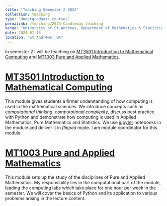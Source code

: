 ```yaml
---
title: "Teaching Semester 2 2023"
collection: teaching
type: "Undergraduate courses"
permalink: /teaching/2023-Candlemas-teaching
venue: "University of St Andrews, Department of Mathematics & Statistics"
date: 2024-01-15
location: "St Andrews, UK"
---
```


In semester 2 I will be teaching on [MT3501 Introduction to Mathematical Computing](https://www.st-andrews.ac.uk/subjects/modules/catalogue/?code=MT3510&academic_year=2022/3) and [MT1003 Pure and Applied Mathematics](https://www.st-andrews.ac.uk/subjects/modules/catalogue/?code=MT1003&academic_year=2022/3).


[MT3501 Introduction to Mathematical Computing](https://www.st-andrews.ac.uk/subjects/modules/catalogue/?code=MT3510&academic_year=2022/3)
======
This module gives students a firmer understanding of how computing is used in the mathematical sciences. We introduce concepts such as *computational thinking*, *computational complexity*, discuss best practice with Python and demonstrate how computing is used in Applied Mathematics, Pure Mathematics and Statistics. We use [jupyter](https://jupyter.org/) notebooks in the module and deliver it in *flipped* mode. I am module coordinator for this module.

[MT1003 Pure and Applied Mathematics](https://www.st-andrews.ac.uk/subjects/modules/catalogue/?code=MT1003&academic_year=2022/3)
======
This module sets up the study of the disciplines of Pure and Applied Mathematics. My responsibility lies in the computational part of the module, leading the computing labs which take place for one hour per week in the semester. We will cover the basics of Python and its application to various problems arising in the lecture content. 
